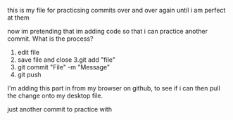 this is my file for practicsing commits over and over again until i am perfect at them

now im pretending that im adding code so that i can practice another commit. What is the process? 

1. edit file
2. save file and close
3.git add "file"
4. git commit "File" -m "Message"
5. git push

I'm adding this part in from my browser on github, to see if i can then pull the change onto my desktop file.

just another commit to practice with 
